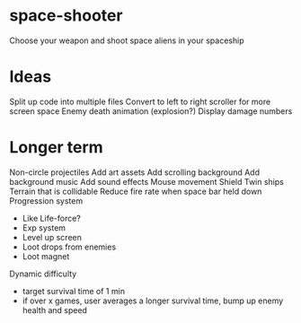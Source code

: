 # space-shooter

Choose your weapon and shoot space aliens in your spaceship

# Ideas

Split up code into multiple files
Convert to left to right scroller for more screen space
Enemy death animation (explosion?)
Display damage numbers

# Longer term

Non-circle projectiles
Add art assets
Add scrolling background
Add background music
Add sound effects
Mouse movement
Shield
Twin ships
Terrain that is collidable
Reduce fire rate when space bar held down
Progression system

- Like Life-force?
- Exp system
- Level up screen
- Loot drops from enemies
- Loot magnet

Dynamic difficulty

- target survival time of 1 min
- if over x games, user averages a longer survival time, bump up enemy health and speed
